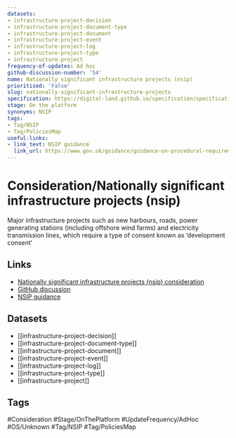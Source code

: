 ```yaml
---
datasets:
- infrastructure-project-decision
- infrastructure-project-document-type
- infrastructure-project-document
- infrastructure-project-event
- infrastructure-project-log
- infrastructure-project-type
- infrastructure-project
frequency-of-updates: Ad hoc
github-discussion-number: '54'
name: Nationally significant infrastructure projects (nsip)
prioritised: 'False'
slug: nationally-significant-infrastructure-projects
specification: https://digital-land.github.io/specification/specification/infrastructure-project/
stage: On the platform
synonyms: NSIP
tags:
- Tag/NSIP
- Tag/PoliciesMap
useful-links:
- link_text: NSIP guidance
  link_url: https://www.gov.uk/guidance/guidance-on-procedural-requirements-for-major-infrastructure-projects
---
```


# Consideration/Nationally significant infrastructure projects (nsip)

Major infrastructure projects such as new harbours, roads, power generating stations (including offshore wind farms) and electricity transmission lines, which require a type of consent known as ‘development consent’

## Links

* [Nationally significant infrastructure projects (nsip) consideration](https://design.planning.data.gov.uk/planning-consideration/nationally-significant-infrastructure-projects)
* [GitHub discussion](https://github.com/digital-land/data-standards-backlog/discussions/54)
* [NSIP guidance](https://www.gov.uk/guidance/guidance-on-procedural-requirements-for-major-infrastructure-projects)

## Datasets

* [[infrastructure-project-decision]]
* [[infrastructure-project-document-type]]
* [[infrastructure-project-document]]
* [[infrastructure-project-event]]
* [[infrastructure-project-log]]
* [[infrastructure-project-type]]
* [[infrastructure-project]]

## Tags

#Consideration #Stage/OnThePlatform #UpdateFrequency/AdHoc #OS/Unknown #Tag/NSIP #Tag/PoliciesMap